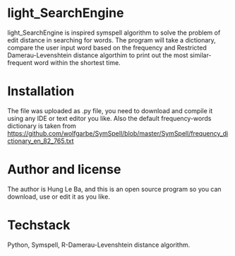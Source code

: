 # light_SearchEngine

light_SearchEngine is inspired symspell algorithm to solve the problem of edit distance in searching for words. The program will take a dictionary, compare the user input word based on the frequency and Restricted Damerau-Levenshtein distance algorthim to print out the most similar-frequent word within the shortest time.

# Installation

The file was uploaded as .py file, you need to download and compile it using any IDE or text editor you like. Also the default frequency-words dictionary is taken from https://github.com/wolfgarbe/SymSpell/blob/master/SymSpell/frequency_dictionary_en_82_765.txt

# Author and license
The author is Hung Le Ba, and this is an open source program so you can download, use or edit it as you like.

# Techstack
Python, Symspell, R-Damerau-Levenshtein distance algorithm.
